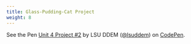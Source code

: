 ```yaml
---
title: Glass-Pudding-Cat Project
weight: 8
---
```


<p data-height="600" data-theme-id="33744" data-slug-hash="8d9b16053363f9c6be9b81980727f580" data-default-tab="js,result" data-user="lsuddem" data-pen-title="Unit 4 Project #2" data-editable="true" class="codepen">See the Pen <a href="https://codepen.io/lsuddem/pen/8d9b16053363f9c6be9b81980727f580/">Unit 4 Project #2</a> by LSU DDEM (<a href="https://codepen.io/lsuddem">@lsuddem</a>) on <a href="https://codepen.io">CodePen</a>.</p>
<script async src="https://static.codepen.io/assets/embed/ei.js"></script>